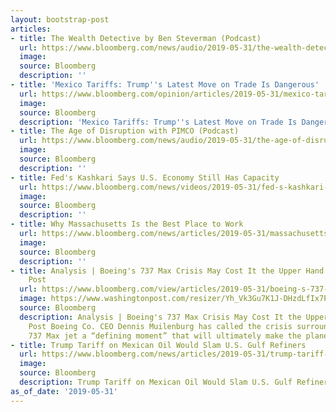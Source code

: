 ```yaml
---
layout: bootstrap-post
articles:
- title: The Wealth Detective by Ben Steverman (Podcast)
  url: https://www.bloomberg.com/news/audio/2019-05-31/the-wealth-detective-by-ben-steverman-podcast
  image: 
  source: Bloomberg
  description: ''
- title: 'Mexico Tariffs: Trump''s Latest Move on Trade Is Dangerous'
  url: https://www.bloomberg.com/opinion/articles/2019-05-31/mexico-tariffs-trump-s-latest-move-on-trade-is-dangerous
  image: 
  source: Bloomberg
  description: 'Mexico Tariffs: Trump''s Latest Move on Trade Is Dangerous bloomberg.com'
- title: The Age of Disruption with PIMCO (Podcast)
  url: https://www.bloomberg.com/news/audio/2019-05-31/the-age-of-disruption-with-pimco-podcast
  image: 
  source: Bloomberg
  description: ''
- title: Fed's Kashkari Says U.S. Economy Still Has Capacity
  url: https://www.bloomberg.com/news/videos/2019-05-31/fed-s-kashkari-says-u-s-economy-still-has-capacity-video
  image: 
  source: Bloomberg
  description: ''
- title: Why Massachusetts Is the Best Place to Work
  url: https://www.bloomberg.com/news/articles/2019-05-31/massachusetts-is-the-best-place-to-start-a-career-report-says
  image: 
  source: Bloomberg
  description: ''
- title: Analysis | Boeing's 737 Max Crisis May Cost It the Upper Hand - Washington
    Post
  url: https://www.bloomberg.com/view/articles/2019-05-31/boeing-s-737-max-crisis-may-empower-its-suppliers
  image: https://www.washingtonpost.com/resizer/Yh_Vk3Gu7K1J-DHzdLfIx7Pj4fM=/1484x0/arc-anglerfish-washpost-prod-washpost.s3.amazonaws.com/public/MHKTH6EDTQI6TNMF4NVRNJJRVI.jpg
  source: Bloomberg
  description: Analysis | Boeing's 737 Max Crisis May Cost It the Upper Hand Washington
    Post Boeing Co. CEO Dennis Muilenburg has called the crisis surrounding the company's
    737 Max jet a “defining moment” that will ultimately make the planemaker...
- title: Trump Tariff on Mexican Oil Would Slam U.S. Gulf Refiners
  url: https://www.bloomberg.com/news/articles/2019-05-31/trump-tariff-on-mexican-oil-would-slam-u-s-gulf-refiners
  image: 
  source: Bloomberg
  description: Trump Tariff on Mexican Oil Would Slam U.S. Gulf Refiners bloomberg.com
as_of_date: '2019-05-31'
---
```


